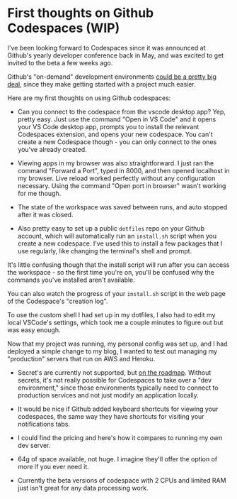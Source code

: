 # First thoughts on Github Codespaces (WIP)

I've been looking forward to Codespaces since it was announced at Github's yearly developer conference back in May, and was excited to get invited to the beta a few weeks ago. 

Github's "on-demand" development environments [could be a pretty big deal](https://blog.robenkleene.com/2020/09/21/the-era-of-visual-studio-code/), since they make getting started with a project much easier.

Here are my first thoughts on using Github codespaces:

- Can you connect to the codespace from the vscode desktop app? Yep, pretty easy. Just use the command "Open in VS Code" and it opens your VS Code desktop app, prompts you to install the relevant Codespaces extension, and opens your new codespace. You can't create a new Codespace though - you can only connect to the ones you've already created.

- Viewing apps in my browser was also straightforward. I just ran the command "Forward a Port", typed in 8000, and then opened localhost in my browser. Live reload worked perfectly without any configuration necessary. Using the command "Open port in browser" wasn't working for me though.

- The state of the workspace was saved between runs, and auto stopped after it was closed.

- Also pretty easy to set up a public `dotfiles` repo on your Github account, which will automatically run an `install.sh` script when you create a new codespace. I've used this to install a few packages that I use regularly, like changing the terminal's shell and prompt. 

It's little confusing though that the install script will run after you can access the workspace - so the first time you're on, you'll be confused why the commands you've installed aren't available. 

You can also watch the progress of your `install.sh` script in the web page of the Codespace's "creation log".

To use the custom shell I had set up in my dotfiles, I also had to edit my local VSCode's settings, which took me a couple minutes to figure out but was easy enough.

Now that my project was running, my personal config was set up, and I had deployed a simple change to my blog, I wanted to test out managing my "production" servers that run on AWS and Heroku.

- Secret's are currently not supported, but [on the roadmap](https://github.community/t/secrets-support-in-github-codespaces/131984). Without secrets, it's not really possible for Codespaces to take over a "dev environment," since those environments typically need to connect to production services and not just modify an application locally. 

- It would be nice if Github added keyboard shortcuts for viewing your codespaces, the same way they have shortcuts for visiting your notifications tabs.

- I could find the pricing and here's how it compares to running my own dev server. 

- 64g of space available, not huge. I imagine they'll offer the option of more if you ever need it.

- Currently the beta versions of codespace with 2 CPUs and limited RAM just isn't great for any data processing work.